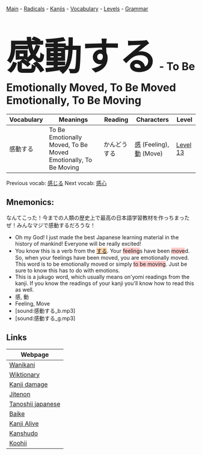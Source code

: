 <style> bigfont {font-size: 100px}</style>
[Main](../README.md) -
[Radicals](../radicals.md) -
[Kanjis](../kanjis.md) -
[Vocabulary](../vocabulary.md) -
[Levels](../levels.md) -
[Grammar](../grammar.md)
# <bigfont> 感動する</bigfont> - To Be Emotionally Moved, To Be Moved Emotionally, To Be Moving 

| Vocabulary | Meanings | Reading | Characters | Level |
| --- | --- | --- | --- | --- |
| 感動する | To Be Emotionally Moved, To Be Moved Emotionally, To Be Moving | かんどうする |  [感](../kanjis/感.md) (Feeling), [動](../kanjis/動.md) (Move) | [Level 13](../levels/wk_level13.md) |

Previous vocab: [感じる](感じる.md) Next vocab: [感心](感心.md) 

## Mnemonics:
なんてこった！今までの人類の歴史上で最高の日本語学習教材を作っちまったぜ！みんなマジで感動するだろうな！
* Oh my God! I just made the best Japanese learning material in the history of mankind! Everyone will be really excited!
* You know this is a verb from the <span style="background-color:#fed8b1"> [する](https://jisho.org/search/する)</span>. Your <span style="background-color:#ffcccb"> feeling</span>s have been <span style="background-color:#ffcccb"> move</span>d. So, when your feelings have been moved, you are emotionally moved. This word is to be emotionally moved or simply <span style="background-color:#ffcccb"> to be moving</span>. Just be sure to know this has to do with emotions.
* This is a jukugo word, which usually means on'yomi readings from the kanji. If you know the readings of your kanji you'll know how to read this as well.
* 感, 動
* Feeling, Move
* [sound:感動する_b.mp3]
* [sound:感動する_g.mp3]


## Links 

| Webpage |
| --- |
| [Wanikani          ](https://www.wanikani.com/kanji/感動する) |
| [Wiktionary        ](https://en.wiktionary.org/wiki/感動する) |
| [Kanji damage      ](http://www.kanjidamage.com/kanji/search?utf8=✓&q=感動する) |
| [Jitenon           ](https://jitenon.com/kanji/感動する) |
| [Tanoshii japanese ](https://www.tanoshiijapanese.com/dictionary/kanji.cfm?k=感動する) |
| [Baike             ](https://baike.baidu.com/item/感動する) |
| [Kanji Alive       ](https://app.kanjialive.com/感動する) |
| [Kanshudo          ](https://www.kanshudo.com/searchmn?q=感動する) |
| [Koohii            ](https://kanji.koohii.com/study/kanji/感動する) |
